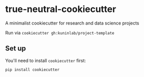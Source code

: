 # true-neutral-cookiecutter
A minimalist cookiecutter for research and data science projects

Run via `cookiecutter gh:kuninlab/project-template`

## Set up

You'll need to install `cookiecutter` first:

```shell
pip install cookiecutter
```